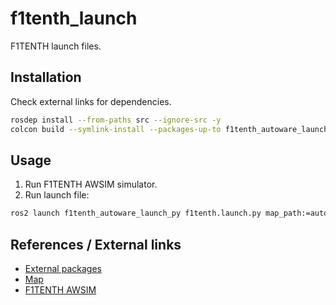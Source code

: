 # f1tenth_launch
<!-- Required -->
<!-- Package description -->
F1TENTH launch files.

## Installation
<!-- Required -->
<!-- Things to consider:
    - How to build package? 
    - Are there any other 3rd party dependencies required? -->
Check external links for dependencies.

```bash
rosdep install --from-paths src --ignore-src -y
colcon build --symlink-install --packages-up-to f1tenth_autoware_launch_py
```

## Usage
<!-- Required -->
<!-- Things to consider:
    - Launching package. 
    - Exposed API (example service/action call. -->
1. Run F1TENTH AWSIM simulator.
2. Run launch file:
```bash
ros2 launch f1tenth_autoware_launch_py f1tenth.launch.py map_path:=autoware_map/imola
```

## References / External links
<!-- Optional -->
* [External packages](https://github.com/PPI-PUT/autoware/blob/ppi/f1tenth.repos)
* [Map](https://chmura.put.poznan.pl/s/6yFJgRDeLtiIml7)
* [F1TENTH AWSIM](https://chmura.put.poznan.pl/s/ztLrYaJwZupU667)